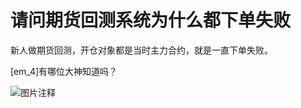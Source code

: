 # 请问期货回测系统为什么都下单失败

新人做期货回测，开仓对象都是当时主力合约，就是一直下单失败。

[em_4]有哪位大神知道吗？


![图片注释](http://storage-uqer.datayes.com/59dd71256b222e010d0ca9a8/e1d83e3c-2e70-11e9-a01e-0242ac140002)
